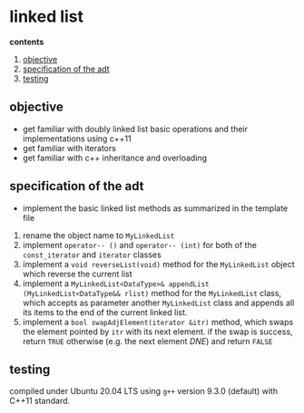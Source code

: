 # linked list

**contents**

1.  [objective](#objective)
2.  [specification of the adt](#specification-of-the-adt)
3.  [testing](#testing)

## objective 

-  get familiar with doubly linked list basic operations and their implementations using c++11
-  get familiar with iterators
-  get familiar with c++ inheritance and overloading

## specification of the adt

-  implement the basic linked list methods as summarized in the template file

1.  rename the object name to `MyLinkedList`
2.  implement `operator-- ()` and `operator-- (int)` for both of the `const_iterator` and `iterator` classes
3.  implement a `void reverseList(void)` method for the `MyLinkedList` object which reverse the current list
4.  implement a `MyLinkedList<DataType>& appendList (MyLinkedList<DataType&& rlist)` method for the `MyLinkedList` class, which accepts as parameter another `MyLinkedList` class and appends all its items to the end of the current linked list.
5.  implement a `bool swapAdjElement(iterator &itr)` method, which swaps the element pointed by `itr` with its next element.  if the swap is success, return `TRUE` otherwise (e.g. the next element $DNE$) and return `FALSE`

## testing

compiled under Ubuntu 20.04 LTS using `g++` version 9.3.0 (default) with C++11 standard.


